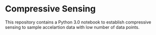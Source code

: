 # Compressive Sensing
This repository contains a Python 3.0 notebook to establish compressive sensing to sample accelartion data with low number of data points.
